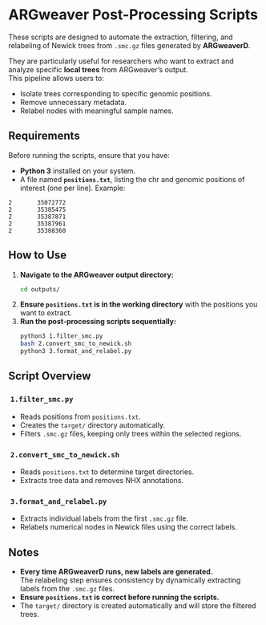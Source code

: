 # ARGweaver Post-Processing Scripts

These scripts are designed to automate the extraction, filtering, and relabeling of Newick trees from `.smc.gz` files generated by **ARGweaverD**.

They are particularly useful for researchers who want to extract and analyze specific **local trees** from ARGweaver’s output.\
This pipeline allows users to:

- Isolate trees corresponding to specific genomic positions.
- Remove unnecessary metadata.
- Relabel nodes with meaningful sample names.
  
## Requirements

Before running the scripts, ensure that you have:

- **Python 3** installed on your system.
- A file named **`positions.txt`**, listing the chr and genomic positions of interest (one per line). Example:

```
2       35072772
2       35385475
2       35387871
2       35387961
2       35388360
```

## How to Use

1. **Navigate to the ARGweaver output directory:**
   ```bash
   cd outputs/
   ```
2. **Ensure ************************************************`positions.txt`************************************************ is in the working directory** with the positions you want to extract.
3. **Run the post-processing scripts sequentially:**
   ```bash
   python3 1.filter_smc.py
   bash 2.convert_smc_to_newick.sh
   python3 3.format_and_relabel.py
   ```

## Script Overview

###  `1.filter_smc.py`

- Reads positions from `positions.txt`.
- Creates the `target/` directory automatically.
- Filters `.smc.gz` files, keeping only trees within the selected regions.

###  `2.convert_smc_to_newick.sh`

- Reads `positions.txt` to determine target directories.
- Extracts tree data and removes NHX annotations.

###  `3.format_and_relabel.py`

- Extracts individual labels from the first `.smc.gz` file.
- Relabels numerical nodes in Newick files using the correct labels.

## Notes

- **Every time ARGweaverD runs, new labels are generated.**\
  The relabeling step ensures consistency by dynamically extracting labels from the `.smc.gz` files.
- **Ensure ************************************************`positions.txt`************************************************ is correct before running the scripts.**
- The `target/` directory is created automatically and will store the filtered trees.


